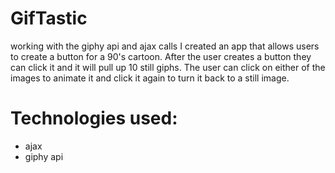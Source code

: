 # GifTastic
working with the giphy api and ajax calls I created an app that allows users to create a button for a 90's cartoon. After the user creates a button they can click it and it will pull up 10 still giphs. The user can click on either of the images to animate it and click it again to turn it back to a still image.


# Technologies used:
 * ajax
 * giphy api 
